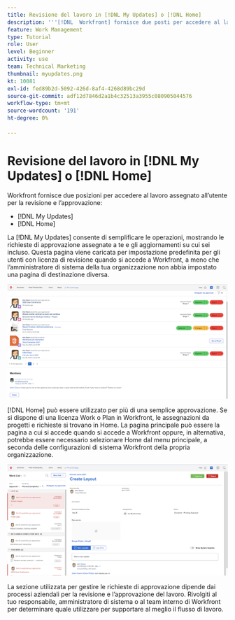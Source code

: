 ```yaml
---
title: Revisione del lavoro in [!DNL My Updates] o [!DNL Home]
description: '''[!DNL  Workfront] fornisce due posti per accedere al lavoro assegnato all''utente per la revisione e l''approvazione - [!DNL My Updates] e [!DNL Home] '''
feature: Work Management
type: Tutorial
role: User
level: Beginner
activity: use
team: Technical Marketing
thumbnail: myupdates.png
kt: 10081
exl-id: fed89b2d-5092-426d-8af4-4268d89bc29d
source-git-commit: adf12d7846d2a1b4c32513a3955c080905044576
workflow-type: tm+mt
source-wordcount: '191'
ht-degree: 0%

---
```


# Revisione del lavoro in [!DNL My Updates] o [!DNL Home]

Workfront fornisce due posizioni per accedere al lavoro assegnato all’utente per la revisione e l’approvazione:

* [!DNL My Updates]
* [!DNL Home]

La [!DNL My Updates] consente di semplificare le operazioni, mostrando le richieste di approvazione assegnate a te e gli aggiornamenti su cui sei incluso. Questa pagina viene caricata per impostazione predefinita per gli utenti con licenza di revisione quando si accede a Workfront, a meno che l’amministratore di sistema della tua organizzazione non abbia impostato una pagina di destinazione diversa.

![Un&#39;immagine del [!DNL My Updates] page](assets/my-updates-overview.png)

[!DNL Home] può essere utilizzato per più di una semplice approvazione. Se si dispone di una licenza Work o Plan in Workfront, le assegnazioni da progetti e richieste si trovano in Home. La pagina principale può essere la pagina a cui si accede quando si accede a Workfront oppure, in alternativa, potrebbe essere necessario selezionare Home dal menu principale, a seconda delle configurazioni di sistema Workfront della propria organizzazione.

![Un&#39;immagine del [!DNL Home] page](assets/home-overview.png)

La sezione utilizzata per gestire le richieste di approvazione dipende dai processi aziendali per la revisione e l’approvazione del lavoro. Rivolgiti al tuo responsabile, amministratore di sistema o al team interno di Workfront per determinare quale utilizzare per supportare al meglio il flusso di lavoro.

